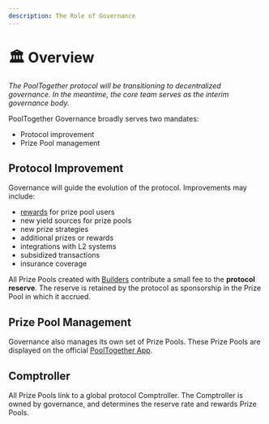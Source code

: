 ```yaml
---
description: The Role of Governance
---
```


# 🏛️ Overview

_The PoolTogether protocol will be transitioning to decentralized governance.  In the meantime, the core team serves as the interim governance body._

PoolTogether Governance broadly serves two mandates:

* Protocol improvement
* Prize Pool management

## Protocol Improvement

Governance will guide the evolution of the protocol.  Improvements may include:

* [rewards](untitled.md) for prize pool users
* new yield sources for prize pools 
* new prize strategies
* additional prizes or rewards
* integrations with L2 systems
* subsidized transactions
* insurance coverage

All Prize Pools created with [Builders](../protocol/builders/) contribute a small fee to the **protocol reserve**.  The reserve is retained by the protocol as sponsorship in the Prize Pool in which it accrued.

## Prize Pool Management

Governance also manages its own set of Prize Pools.  These Prize Pools are displayed on the official [PoolTogether App](https://app.pooltogether.com).

## Comptroller

All Prize Pools link to a global protocol Comptroller.  The Comptroller is owned by governance, and determines the reserve rate and rewards Prize Pools.

